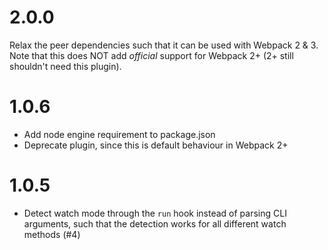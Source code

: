 # 2.0.0

Relax the peer dependencies such that it can be used with Webpack 2 & 3. Note that this does NOT add *official* support 
for Webpack 2+ (2+ still shouldn't need this plugin).

# 1.0.6
- Add node engine requirement to package.json
- Deprecate plugin, since this is default behaviour in Webpack 2+  

# 1.0.5
- Detect watch mode through the `run` hook instead of parsing CLI arguments, such that the detection works for all different watch methods (#4)

